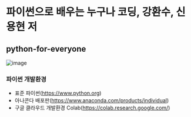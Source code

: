 # 파이썬으로 배우는 누구나 코딩, 강환수, 신용현 저
## python-for-everyone

![image](https://user-images.githubusercontent.com/70050528/144942615-5021160f-0fb5-4a41-b129-c41cfed81708.png)

### 파이썬 개발환경
- 표준 파이썬(https://www.python.org)
- 아나콘다 배포판(https://www.anaconda.com/products/individual)
- 구글 클라우드 개발환경 Colab(https://colab.research.google.com/)

